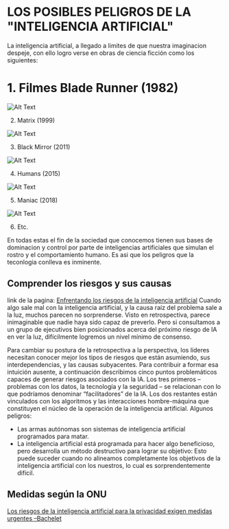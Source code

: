 #  LOS POSIBLES PELIGROS DE LA "INTELIGENCIA ARTIFICIAL"
La inteligencia artificial, a llegado a limites de que nuestra imaginacion despeje, con ello logro verse en obras de ciencia ficción como los siguientes:
 # 1. Filmes Blade Runner (1982) 
 
 ![Alt Text](https://static.wikia.nocookie.net/cine/images/e/e3/L_41693_0083658_d7712339.jpg/revision/latest?cb=20121006193808)
 
 
 2. Matrix (1999)
 
 ![Alt Text](https://cloud10.todocoleccion.online/libros-segunda-mano-cine/tc/2019/03/07/22/154204842_15519937552269F88F.webp)
 
 3. Black Mirror (2011)
 
 ![Alt Text](https://upload.wikimedia.org/wikipedia/commons/6/66/Black_Mirror.jpg)

 4. Humans (2015)
 
 ![Alt Text](https://images-na.ssl-images-amazon.com/images/I/51B-BOBtQtL._SX218_BO1,204,203,200_QL40_FMwebp_.jpg)
 
 5. Maniac (2018)

 ![Alt Text](https://sabanerox.files.wordpress.com/2018/10/maniac-analisis-y-explicacion.png?w=648)
 
 6. Etc.



En todas estas el fin de la sociedad que conocemos tienen sus bases de dominacion y control por parte de inteligencias artificiales que simulan el rostro y el comportamiento humano. Es asi que los peligros que la teconlogia conlleva es inminente.
## Comprender los riesgos y sus causas
link de la pagina: [Enfrentando los riesgos de la inteligencia artificial](https://www.mckinsey.com/business-functions/mckinsey-analytics/our-insights/confronting-the-risks-of-artificial-intelligence/es-CL)
Cuando algo sale mal con la inteligencia artificial, y la causa raíz del problema sale a la luz, muchos parecen no sorprenderse. Visto en retrospectiva, parece inimaginable que nadie haya sido capaz de preverlo. Pero si consultamos a un grupo de ejecutivos bien posicionados acerca del próximo riesgo de IA en ver la luz, difícilmente logremos un nivel mínimo de consenso.

Para cambiar su postura de la retrospectiva a la perspectiva, los líderes necesitan conocer mejor los tipos de riesgos que están asumiendo, sus interdependencias, y las causas subyacentes. Para contribuir a formar esa intuición ausente, a continuación describimos cinco puntos problemáticos capaces de generar riesgos asociados con la IA. Los tres primeros – problemas con los datos, la tecnología y la seguridad – se relacionan con lo que podríamos denominar “facilitadores” de la IA. Los dos restantes están vinculados con los algoritmos y las interacciones hombre-máquina que constituyen el núcleo de la operación de la inteligencia artificial.
Algunos peligros:
- Las armas autónomas son sistemas de inteligencia artificial programados para matar.
- La inteligencia artificial está programada para hacer algo beneficioso, pero desarrolla un método destructivo para lograr su objetivo: Esto puede suceder cuando no alineamos completamente los objetivos de la inteligencia artificial con los nuestros, lo cual es sorprendentemente difícil.
## Medidas según la ONU 
[Los riesgos de la inteligencia artificial para la privacidad exigen medidas urgentes –Bachelet](https://www.ohchr.org/SP/NewsEvents/Pages/DisplayNews.aspx?NewsID=27469&LangID=S) 
